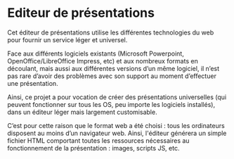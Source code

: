 # Editeur de présentations

Cet éditeur de présentations utilise les différentes technologies du web pour fournir un service léger et universel.

Face aux différents logiciels existants (Microsoft Powerpoint, OpenOffice/LibreOffice Impress, etc) et aux nombreux formats en découlant, mais aussi aux différentes versions d’un même logiciel, il n’est pas rare d’avoir des problèmes avec son support au moment d’effectuer une présentation.

Ainsi, ce projet a pour vocation de créer des présentations universelles (qui peuvent fonctionner sur tous les OS, peu importe les logiciels installés), dans un éditeur léger mais largement customisable.

C’est pour cette raison que le format web a été choisi : tous les ordinateurs disposent au moins d’un navigateur web. Ainsi, l'éditeur générera un simple fichier HTML comportant toutes les ressources nécessaires au fonctionnement de la présentation : images, scripts JS, etc.

